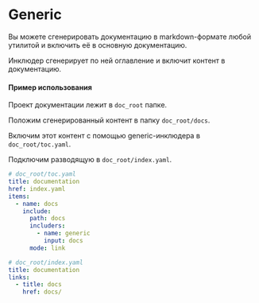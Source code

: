 # Generic

Вы можете сгенерировать документацию в markdown-формате любой утилитой и включить её в основную документацию.

Инклюдер сгенерирует по ней оглавление и включит контент в документацию.

#### Пример использования

Проект документации лежит в `doc_root` папке.

Положим сгенерированный контент в папку `doc_root/docs`.

Включим этот контент с помощью generic-инклюдера в `doc_root/toc.yaml`.

Подключим разводящую в `doc_root/index.yaml`.

```yaml
# doc_root/toc.yaml
title: documentation
href: index.yaml
items:
  - name: docs
    include:
      path: docs
      includers:
        - name: generic
          input: docs
      mode: link
```

```yaml
# doc_root/index.yaml
title: documentation
links:
  - title: docs
    href: docs/
```